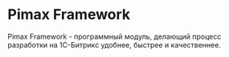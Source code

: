 Pimax Framework
==================
Pimax Framework - программный модуль, делающий процесс разработки на 1С-Битрикс удобнее, быстрее и качественнее.